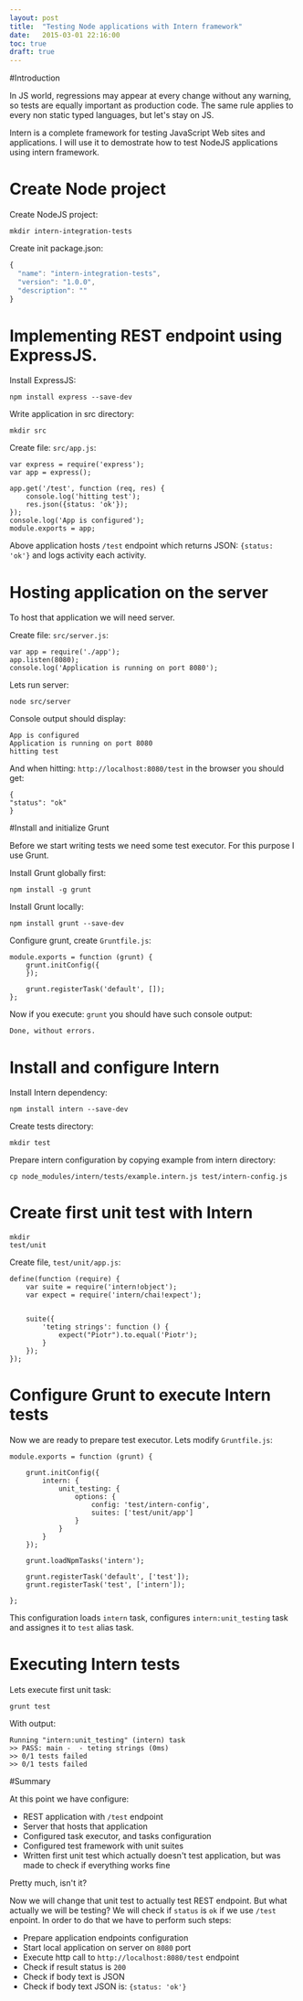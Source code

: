 ```yaml
---
layout: post
title:  "Testing Node applications with Intern framework"
date:   2015-03-01 22:16:00
toc: true
draft: true
---
```


#Introduction

In JS world, regressions may appear at every change without any warning, so tests are equally important as production code. The same rule applies to every non static typed languages, but let's stay on JS. 

Intern is a complete framework for testing JavaScript Web sites and applications. I will use it to demostrate how to test NodeJS applications using intern framework.

# Create Node project

Create NodeJS project:

```
mkdir intern-integration-tests
```

Create init package.json:

```js
{
  "name": "intern-integration-tests",
  "version": "1.0.0",
  "description": ""
}
```

# Implementing REST endpoint using ExpressJS.

Install ExpressJS:

```
npm install express --save-dev
```

Write application in src directory:

```
mkdir src
```

Create file: ```src/app.js```:

```
var express = require('express');
var app = express();

app.get('/test', function (req, res) {
    console.log('hitting test');
    res.json({status: 'ok'});
});
console.log('App is configured');
module.exports = app;
```

Above application hosts ```/test``` endpoint which returns JSON: ```{status: 'ok'}``` and logs activity each activity.

# Hosting application on the server

To host that application we will need server.

Create file: ```src/server.js```:

```
var app = require('./app');
app.listen(8080);
console.log('Application is running on port 8080');
```

Lets run server:

```
node src/server
```

Console output should display:

```
App is configured
Application is running on port 8080
hitting test
```

And when hitting: ```http://localhost:8080/test``` in the browser you should get:

```
{
"status": "ok"
}
```

#Install and initialize Grunt

Before we start writing tests we need some test executor. For this purpose I use Grunt.

Install Grunt globally first:

```
npm install -g grunt
```

Install Grunt locally:

```
npm install grunt --save-dev
```

Configure grunt, create ```Gruntfile.js```:

```
module.exports = function (grunt) {
    grunt.initConfig({
    });

    grunt.registerTask('default', []);
};
```

Now if you execute: ```grunt``` you should have such console output:

```
Done, without errors.
```

# Install and configure Intern

Install Intern dependency:

```
npm install intern --save-dev
```

Create tests directory:

```
mkdir test
```

Prepare intern configuration by copying example from intern directory:

```
cp node_modules/intern/tests/example.intern.js test/intern-config.js
```

# Create first unit test with Intern

```
mkdir
test/unit
```

Create file, ```test/unit/app.js```:

```
define(function (require) {
    var suite = require('intern!object');
    var expect = require('intern/chai!expect');


    suite({
        'teting strings': function () {
            expect("Piotr").to.equal('Piotr');
        }
    });
});
```

# Configure Grunt to execute Intern tests

Now we are ready to prepare test executor. Lets modify ```Gruntfile.js```:

```
module.exports = function (grunt) {

    grunt.initConfig({
        intern: {
            unit_testing: {
                options: {
                    config: 'test/intern-config',
                    suites: ['test/unit/app']
                }
            }
        }
    });

    grunt.loadNpmTasks('intern');

    grunt.registerTask('default', ['test']);
    grunt.registerTask('test', ['intern']);

};

```
This configuration loads ```intern``` task, configures ```intern:unit_testing``` task and assignes it to ```test``` alias task.

# Executing Intern tests

Lets execute first unit task:

```
grunt test
```

With output:

```
Running "intern:unit_testing" (intern) task
>> PASS: main -  - teting strings (0ms)
>> 0/1 tests failed
>> 0/1 tests failed
```
#Summary

At this point we have configure:
* REST application with ```/test``` endpoint
* Server that hosts that application
* Configured task executor, and tasks configuration
* Configured test framework with unit suites
* Written first unit test which actually doesn't test application, but was made to check if everything works fine

Pretty much, isn't it?

Now we will change that unit test to actually test REST endpoint. But what actually we will be testing?
We will check if ```status``` is ```ok``` if we use ```/test``` enpoint. In order to do that we have to perform such steps:

* Prepare application endpoints configuration
* Start local application on server on ```8080``` port
* Execute http call to ```http://localhost:8080/test``` endpoint
* Check if result status is ```200```
* Check if body text is JSON
* Check if body text JSON is: ```{status: 'ok'}```


